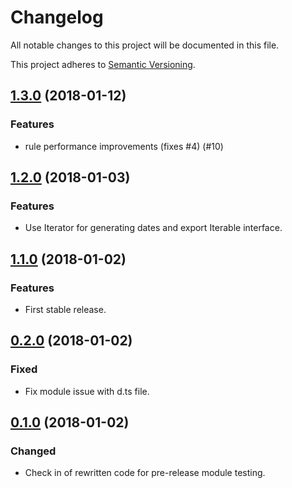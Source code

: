 # Changelog
All notable changes to this project will be documented in this file.

This project adheres to [Semantic Versioning](http://semver.org/spec/v2.0.0.html).

## [1.3.0](https://github.com/jefbarn/moment-recur-ts/compare/v1.2.0...v1.3.0) (2018-01-12)
### Features
* rule performance improvements (fixes #4) (#10)

## [1.2.0](https://github.com/jefbarn/moment-recur-ts/compare/v1.1.0...v1.2.0) (2018-01-03)
### Features
* Use Iterator for generating dates and export Iterable interface. 

## [1.1.0](https://github.com/jefbarn/moment-recur-ts/compare/v0.2.0...v1.1.0) (2018-01-02)
### Features
* First stable release.

## [0.2.0](https://github.com/jefbarn/moment-recur-ts/compare/v0.1.0...v0.2.0) (2018-01-02)
### Fixed
* Fix module issue with d.ts file.

## [0.1.0](https://github.com/jefbarn/moment-recur-ts/compare/v0.0.1...v0.1.0) (2018-01-02)
### Changed
* Check in of rewritten code for pre-release module testing.
